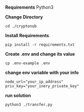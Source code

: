 **Requirements**
Python3


**Change Directory**

```
cd ./cryptonub
```

**Install Requirements**

```
pip install -r requirements.txt
```

**Create .env and change its value**

```
cp .env-example .env
```

**change env variable with your info**

```
node_url="your_ip_address"
priv_key="your_inery_private_key"
```

**run solution**

```
python3 ./transfer.py
```

